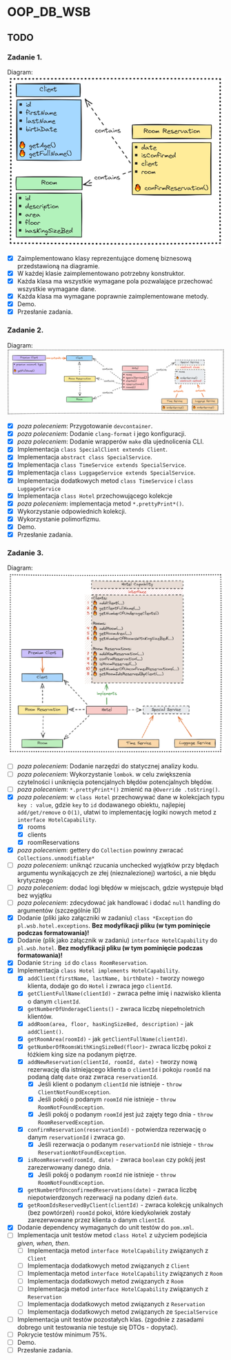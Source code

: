 # OOP_DB_WSB

## TODO

### Zadanie 1.
Diagram:
![Diagram](tasks/task1/diagram-1.png)

- [x] Zaimplementowano klasy reprezentujące domenę biznesową przedstawioną na diagramie.
- [x] W każdej klasie zaimplementowano potrzebny konstruktor.
- [x] Każda klasa ma wszystkie wymagane pola pozwalające przechować wszystkie wymagane dane.
- [x] Każda klasa ma wymagane poprawnie zaimplementowane metody.
- [x] Demo.
- [x] Przesłanie zadania.

### Zadanie 2.
Diagram:
![Diagram](tasks/task2/diagram-2.png)

- [x] *poza poleceniem*: Przygotowanie `devcontainer`.
- [x] *poza poleceniem*: Dodanie `clang-format` i jego konfiguracji.
- [x] *poza poleceniem*: Dodanie wrapperów `make` dla ujednolicenia CLI.
- [x] Implementacja `class SpecialClient extends Client`.
- [x] Implementacja `abstract class SpecialService`.
- [x] Implementacja `class TimeService extends SpecialService`.
- [x] Implementacja `class LuggageService extends SpecialService`.
- [x] Implementacja dodatkowych metod `class TimeService` i `class LuggageService`
- [x] Implementacja `class Hotel` przechowującego kolekcje
- [x] *poza poleceniem*: implementacja metod `*.prettyPrint*()`.
- [x] Wykorzystanie odpowiednich kolekcji.
- [x] Wykorzystanie polimorfizmu.
- [x] Demo.
- [x] Przesłanie zadania.

### Zadanie 3.
Diagram:
![Diagram](tasks/task3/diagram-3.png)

- [ ] *poza poleceniem*: Dodanie narzędzi do statycznej analizy kodu.
- [ ] *poza poleceniem*: Wykorzystanie `lombok`.
  w celu zwiększenia czytelności i uniknięcia potencjalnych błędów potencjalnych błędów.
- [ ] *poza poleceniem*: `*.prettyPrint*()` zmienić na `@Override .toString()`.
- [x] *poza poleceniem*: w `class Hotel` przechowywać dane w kolekcjach typu `key : value`,
  gdzie `key` to `id` dodawanego obiektu, najlepiej `add/get/remove` o `O(1)`,
  ułatwi to implementację logiki nowych metod z `interface HotelCapability`.
  - [x] rooms
  - [x] clients
  - [x] roomReservations
- [x] *poza poleceniem*: gettery do `Collection` powinny zwracać `Collections.unmodifiable*`
- [ ] *poza poleceniem*: uniknąć rzucania unchecked wyjątków przy błędach argumentu wynikających
  ze złej (nieznalezionej) wartości, a nie błędu krytycznego
- [ ] *poza poleceniem*: dodać logi błędów w miejscach, gdzie występuje błąd bez wyjątku
- [ ] *poza poleceniem*: zdecydować jak handlować i dodać `null` handling do argumentów
  (szczególnie ID)
- [x] Dodanie (pliki jako załączniki w zadaniu) `class *Exception` do `pl.wsb.hotel.exceptions`.
  **Bez modyfikacji pliku (w tym pominięcie podczas formatowania)!**
- [x] Dodanie (plik jako załącznik w zadaniu) `interface HotelCapability` do `pl.wsb.hotel`.
  **Bez modyfikacji pliku (w tym pominięcie podczas formatowania)!**
- [x] Dodanie `String id` do `class RoomReservation`.
- [x] Implementacja `class Hotel implements HotelCapability`.
  - [x] `addClient(firstName, lastName, birthDate)` - tworzy nowego klienta, dodaje go do `Hotel`
    i zwraca jego `clientId`.
  - [x] `getClientFullName(clientId)` - zwraca pełne imię i nazwisko klienta o danym `clientId`.
  - [x] `getNumberOfUnderageClients()` - zwraca liczbę niepełnoletnich klientów.
  - [x] `addRoom(area, floor, hasKingSizeBed, description)` - jak `addClient()`.
  - [x] `getRoomArea(roomId)` - jak `getClientFullName(clientId)`.
  - [x] `getNumberOfRoomsWithKingSizeBed(floor)`-
    zwraca liczbę pokoi z łóżkiem king size na podanym piętrze.
  - [x] `addNewReservation(clientId, roomId, date)` - tworzy nową rezerwację
    dla istniejącego klienta o `clientId`
    i pokoju `roomId` na podaną datę `date` oraz zwraca `reservationId`.
    - [x] Jeśli klient o podanym `clientId` nie istnieje - `throw ClientNotFoundException`.
    - [x] Jeśli pokój o podanym `roomId` nie istnieje - `throw RoomNotFoundException`.
    - [x] Jeśli pokój o podanym `roomId` jest już zajęty tego dnia - `throw RoomReservedException`.
  - [x] `confirmReservation(reservationId)` - potwierdza rezerwację o danym `reservationId`
    i zwraca go.
    - [x] Jeśli rezerwacja o podanym `reservationId` nie istnieje -
      `throw ReservationNotFoundException`.
  - [x] `isRoomReserved(roomId, date)` - zwraca `boolean` czy pokój jest zarezerwowany danego dnia.
    - [x] Jeśli pokój o podanym `roomId` nie istnieje - `throw RoomNotFoundException`.
  - [x] `getNumberOfUnconfirmedReservations(date)` -
    zwraca liczbę niepotwierdzonych rezerwacji na podany dzień `date`.
  - [x] `getRoomIdsReservedByClient(clientId)` -
    zwraca kolekcję unikalnych (bez powtórzeń) `roomId` pokoi,
    które kiedykolwiek zostały zarezerwowane przez klienta o danym `clientId`.
- [x] Dodanie dependency wymaganych do unit testów do `pom.xml`.
- [ ] Implementacja unit testów metod `class Hotel` z użyciem podejścia *given, when, then*.
  - [ ] Implementacja metod `interface HotelCapability` związanych z `Client`
  - [ ] Implementacja dodatkowych metod związanych z `Client`
  - [ ] Implementacja metod `interface HotelCapability` związanych z `Room`
  - [ ] Implementacja dodatkowych metod związanych z `Room`
  - [ ] Implementacja metod `interface HotelCapability` związanych z `Reservation`
  - [ ] Implementacja dodatkowych metod związanych z `Reservation`
  - [ ] Implementacja dodatkowych metod związanych ze `SpecialService`
- [ ] Implementacja unit testów pozostałych klas.
  (zgodnie z zasadami dobrego unit testowania nie testuje się DTOs - dopytać).
- [ ] Pokrycie testów minimum 75%.
- [ ] Demo.
- [ ] Przesłanie zadania.
